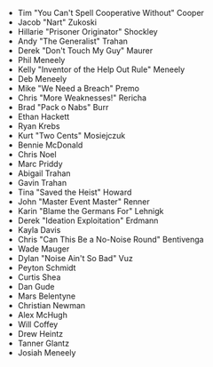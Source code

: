   * Tim "You Can't Spell Cooperative Without" Cooper
  * Jacob "Nart" Zukoski
  * Hillarie "Prisoner Originator" Shockley
  * Andy "The Generalist" Trahan
  * Derek "Don't Touch My Guy" Maurer
  * Phil Meneely
  * Kelly "Inventor of the Help Out Rule" Meneely
  * Deb Meneely
  * Mike "We Need a Breach" Premo
  * Chris "More Weaknesses!" Rericha
  * Brad "Pack o Nabs" Burr
  * Ethan Hackett
  * Ryan Krebs
  * Kurt "Two Cents" Mosiejczuk
  * Bennie McDonald
  * Chris Noel
  * Marc Priddy
  * Abigail Trahan
  * Gavin Trahan
  * Tina "Saved the Heist" Howard
  * John "Master Event Master" Renner
  * Karin "Blame the Germans For" Lehnigk
  * Derek "Ideation Exploitation" Erdmann
  * Kayla Davis
  * Chris "Can This Be a No-Noise Round" Bentivenga
  * Wade Mauger
  * Dylan "Noise Ain't So Bad" Vuz
  * Peyton Schmidt
  * Curtis Shea
  * Dan Gude
  * Mars Belentyne
  * Christian Newman
  * Alex McHugh
  * Will Coffey
  * Drew Heintz
  * Tanner Glantz
  * Josiah Meneely
